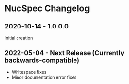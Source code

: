 # NucSpec Changelog

## 2020-10-14 - 1.0.0.0

Initial creation

## 2022-05-04 - Next Release (Currently backwards-compatible)

* Whitespace fixes
* Minor documentation error fixes